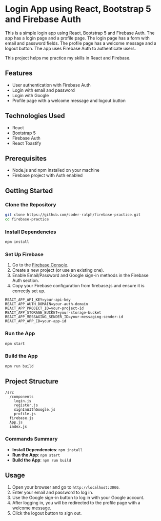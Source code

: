# Login App using React, Bootstrap 5 and Firebase Auth

This is a simple login app using React, Bootstrap 5 and Firebase Auth. The app has a login page and a profile page. The login page has a form with email and password fields. The profile page has a welcome message and a logout button. The app uses Firebase Auth to authenticate users.

This project helps me practice my skills in React and Firebase.

## Features

- User authentication with Firebase Auth
- Login with email and password
- Login with Google
- Profile page with a welcome message and logout button

## Technologies Used

- React
- Bootstrap 5
- Firebase Auth
- React Toastify

## Prerequisites

- Node.js and npm installed on your machine
- Firebase project with Auth enabled

## Getting Started

### Clone the Repository

```bash
git clone https://github.com/coder-ralph/firebase-practice.git
cd firebase-practice
```

### Install Dependencies

```bash
npm install
```

### Set Up Firebase

1. Go to the [Firebase Console](https://console.firebase.google.com/).
2. Create a new project (or use an existing one).
3. Enable Email/Password and Google sign-in methods in the Firebase Auth section.
4. Copy your Firebase configuration from firebase.js and ensure it is correctly set up.

```
REACT_APP_API_KEY=your-api-key
REACT_APP_AUTH_DOMAIN=your-auth-domain
REACT_APP_PROJECT_ID=your-project-id
REACT_APP_STORAGE_BUCKET=your-storage-bucket
REACT_APP_MESSAGING_SENDER_ID=your-messaging-sender-id
REACT_APP_APP_ID=your-app-id
```

### Run the App

```bash
npm start
```

### Build the App

```bash
npm run build
```

## Project Structure

```
/src
  /components
    login.js
    register.js
    signInWIthGoogle.js
    profile.js
  firebase.js
  App.js
  index.js
```

### Commands Summary

- **Install Dependencies**: `npm install`
- **Run the App**: `npm start`
- **Build the App**: `npm run build`

## Usage

1. Open your browser and go to `http://localhost:3000`.
2. Enter your email and password to log in.
3. Use the Google sign-in button to log in with your Google account.
4. After logging in, you will be redirected to the profile page with a welcome message.
5. Click the logout button to sign out.
